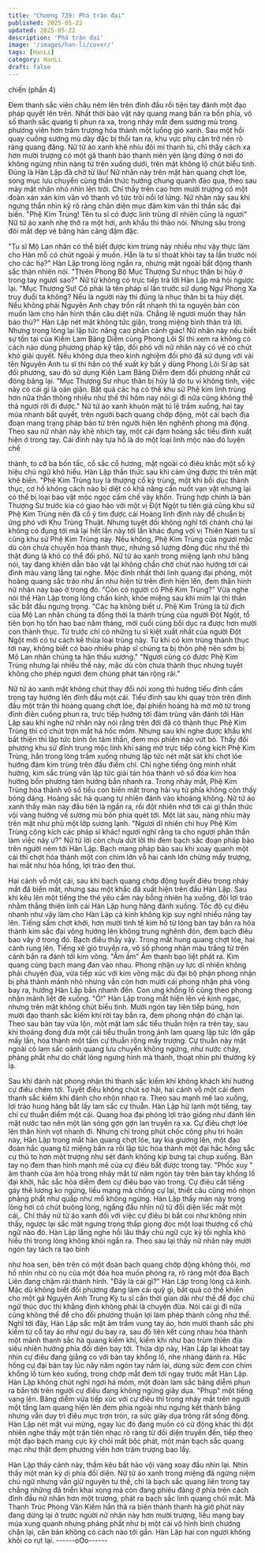 ```yaml
---
title: "Chương 739: Phá trận đại"
published: 2025-05-22
updated: 2025-05-22
description: 'Phá trận đại'
image: '/images/han-li/cover/'
tags: [HanLi]
category: HanLi
draft: false
---
```


chiến (phần 4)

Đem thanh sắc viên châu ném lên trên đỉnh đầu rồi tiện tay đánh
một đạo pháp quyết lên trên.
Nhất thời bảo vật này quang mang bắn ra bốn phía, vô số thanh
sắc quang ti phun ra xa, trong nháy mắt đem sương mù trong
phương viên hơn trăm trượng hóa thành một luồng gió xanh.
Sau một hồi quay cuồng sương mù dày đặc bị thổi tan ra, khu vực
phụ cận trở nên rõ ràng quang đãng.
Nữ tử áo xanh khẽ nhíu đôi mi thanh tú, chỉ thấy cách xa hơn
mười trượng có một gã thanh bào thanh niên yên lặng đứng ở nơi
đó không ngừng nhìn nàng từ trên xuống dưới, trên mặt không lộ
chút biểu tình.
Đúng là Hàn Lập đã chờ từ lâu!
Nữ nhân này trên mặt hàn quang chợt lóe, song mục lưu chuyển
cùng thần thức hướng chung quanh đảo qua, theo sau mày mặt
nhăn nhó nhìn lên trời.
Chỉ thấy trên cao hơn mười trượng có một đoàn xán xán kim vân
vô thanh vô tức trôi nổi lơ lửng.
Nữ nhân này sau khi ngưng thần nhìn kỹ rõ ràng chân diện mục
đám kim vân thì thần sắc đại biến.
"Phệ Kim Trùng! Tên tu sĩ có được linh trùng dĩ nhiên cũng là
ngươi" Nữ tử áo xanh nhẹ thở ra một hơi, anh khẩu thì thào nói.
Nhưng sâu trong đôi mắt đẹp vẻ băng hàn càng đậm đặc.

"Tu sĩ Mộ Lan nhân có thể biết được kim trùng này nhiều như vậy
thực làm cho Hàn mỗ có chút ngoài ý muốn. Hẳn là tu sĩ thoát
khỏi tay ta lần trước nói cho các hạ?" Hàn Lập trong lòng ngẩn ra,
nhưng mặt ngoài bất động thanh sắc thản nhiên nói.
"Thiên Phong Bộ Mục Thượng Sư nhục thân bị hủy ở trong tay
ngươi sao?" Nữ tử không có trực tiếp trả lời Hàn Lập mà hỏi
ngược lại.
"Mục Thượng Sư! Có phải là tên pháp sĩ lần trước sử dụng Ngự
Phong Xa truy đuổi ta không? Nếu là người này thì đúng là nhục
thân bị ta hủy diệt. Nếu không phải Nguyên Anh chạy trốn rất
nhanh thì ta nguyên bản còn muốn làm cho hắn hình thần câu
diệt nữa. Chẳng lẽ ngươi muốn thay hắn báo thù?" Hàn Lập nét
mặt không tức giận, trong miệng bình thản trả lời. Nhưng trong
lòng lại lập tức nâng cao phần cảnh giác!
Nữ nhân này nếu biết sự tồn tại của Kiềm Lam Băng Diễm cùng
Phong Lôi Sí thì xem ra không có cách nào dùng phương pháp kỳ
tập, đối phó với nữ nhân này có vẻ có chút khó giải quyết.
Nếu không dựa theo kinh nghiệm đối phó đã sử dụng với vài tên
Nguyên Anh tu sĩ thì hắn có thể xuất kỳ bất ý dùng Phong Lôi Sí
áp sát đối phương, sau đó sử dụng Kiền Lam Băng Diễm đem đối
phương nhất cử đóng băng lại.
"Mục Thượng Sư nhục thân bị hủy là do tu vi không tinh, việc này
có cái gì là oán giận. Bất quá các hạ có thể khu sử Phệ kim linh
trùng hơn nữa thần thông nhiều như thế thì hôm nay nói gì đi nữa
cũng không thể thả ngươi rời đi được."
Nữ tử áo xanh khuôn mặt tú lệ trầm xuống, hai tay múa nhanh bắt
quyết, trên người bạch quang chớp động, một cái bạch địa đoạn
mang trạng pháp bảo từ trên người hiện lên nghênh phong mà
động.
Theo sau nữ nhân này khẽ nhích tay, một cái đạm hoàng sắc tiểu
đỉnh xuất hiện ở trong tay.
Cái đỉnh này tựa hồ là do một loại linh mộc nào đó luyện chế

thành, to cỡ ba bốn tấc, cổ sắc cổ hương, mặt ngoài có điêu khắc
một số ký hiệu chú ngữ khó hiểu.
Hàn Lập thần thức sau khi cảm ứng được thì trên mặt khẽ biến.
"Phệ Kim Trùng tuy là thượng cổ kỳ trùng, một khi bồi dục thành
thục, cơ hồ không cách nào bị diệt có khả năng cắn nuốt vạn vật
nhưng lại có thể bị loại bảo vật mộc ngọc cấm chế vây khốn.
Trùng hợp chính là bản Thượng Sư trước kia có giao hảo với một
vị Đột Ngột tu tiên giả cũng khu sử Phệ Kim Trùng nên đã cố ý tìm
được cái Hoàng linh đỉnh này để chuẩn bị ứng phó với Khu Trùng
Thuật. Nhưng tuyệt đối không nghĩ tới chánh chủ lại không có
đụng tới mà lại hết lần này tới lần khác đụng với vị Thiên Nam tu
sĩ cũng khu sử Phệ Kim Trùng này. Nếu không, Phệ Kim Trùng
của ngươi mặc dù còn chưa chuyển hóa thành thục, nhưng số
lượng đông đúc như thế thì thật đúng là khó có thể đối phó. Nữ tử
áo xanh trong miệng lạnh như băng nói, tay đang khiên dẫn bảo
vật lại không chần chờ chút nào hướng tới cái đỉnh màu vàng lắng
tai nghe.
Mộc đỉnh nhất thời linh quang đại phóng, một hoàng quang sắc
tráo như ẩn như hiện từ trên đỉnh hiện lên, đem thân hình nữ
nhân này bao ở trong đó.
"Còn có người có Phệ Kim Trùng?" Vừa nghe nói thế Hàn Lập
trong lòng chấn kinh, khóe miệng sau khi mím lại thì thần sắc bắt
đầu ngưng trọng.
"Các hạ không biết ư. Phệ Kim Trùng là tử địch của Mộ Lan nhân
chúng ta đồng thời là thánh trùng của người Đột Ngột, tổ tiên bọn
họ tốn hao bao năm tháng, mới cuối cùng bồi dục ra được hơn
mười con thành thục. Từ trước chỉ có những tu sĩ kiệt xuất nhất
của người Đột Ngột mới có tư cách kế thừa loại trùng này. Từ khi
có kim trùng thành thục tới nay, không biết có bao nhiêu pháp sĩ
chúng ta bị thôn phệ nên sớm bị Mộ Lan nhân chúng ta hận thấu
xương."
"Ngươi cũng có được Phệ Kim Trùng nhưng lại nhiều thế này,
mặc dù còn chưa thành thục nhưng tuyệt không cho phép ngươi
đem chúng phát tán rộng rãi."

Nữ tử áo xanh mặt không chút thay đổi nói xong thì hướng tiểu
đỉnh cầm trong tay hướng lên đỉnh đầu một cái. Tiểu đỉnh sau khi
quay tròn trên đỉnh đầu một trận thì hoàng quang chợt lóe, đại
phiến hoàng hà mờ mờ từ trong đỉnh điên cuồng phun ra, trực tiếp
hướng tới đám trùng vân đánh tới
Hàn Lập sau khi nghe nữ nhân này nói rằng trên đời đã có thành
thục Phệ Kim Trùng thì có chút trợn mắt há hốc mồm. Nhưng sau
khi nghe được khẩu khí bất thiện thì lập tức bình ổn tâm thần,
đem mọi phiền não vứt bỏ.
Thấy đối phương khu sử đỉnh trung mộc linh khí sáng mờ trực tiếp
công kích Phệ Kim Trùng, hắn trong lòng trầm xuống nhưng lập
tức nét mặt sát khí chợt lóe hướng đám kim trùng trên đầu điểm
chỉ.
Chỉ nghe tiếng ông minh nhất hưởng, kim sắc trùng vân lập tức
giải tán hóa thành vô số đóa kim hoa hướng bốn phương tám
hướng bắn nhanh ra. Trong nháy mắt, Phệ Kim Trùng hóa thành
vô số tiểu con biến mất trong hải vụ tứ phía không còn thấy bóng
dáng.
Hoàng sắc hà quang tự nhiên đánh vào khoảng không.
Nữ tử áo xanh thấy màn này đầu tiên là ngẩn ra, rồi đột nhiên nhớ
tới cái gì thần thức vội vàng hướng về sương mù bốn phía quét
tới.
Một lát sau, nàng nhíu mày trên mặt như phủ một lớp sương lạnh.
"Ngươi dĩ nhiên chỉ huy Phệ Kim Trùng công kích các pháp sĩ
khác! ngươi nghĩ rằng ta cho ngươi phân thần làm việc này ư?"
Nữ tử lời còn chưa dứt lời thì đem bạch sắc đoạn pháp bảo trên
người ném tới Hàn Lập.
Bạch mang pháp bảo sau khi xoay quanh một cái thì chợt hóa
thành một con chim lớn vỗ hai cánh lớn chừng mấy trượng, hai
mắt như hỏa hồng, lợi trảo đen thui.

Hai cánh vỗ một cái, sau khi bạch quang chớp động tuyết điêu
trong nháy mắt đã biến mất, nhưng sau một khắc đã xuất hiện
trên đầu Hàn Lập. Sau khi kêu lên một tiếng the thé yêu cầm này
bỗng nhiên hạ xuống, đôi lợi trảo nhằm thẳng thiên linh cái Hàn
Lập hung hăng đánh xuống.
Tốc độ cự điêu nhanh như vậy làm cho Hàn Lập cả kinh không
kịp suy nghĩ nhiều nâng tay lên.
Tiếng sấm chợt khởi, hơn mười tinh tế kim hồ từ lòng bàn tay bắn
ra hóa thành kim sắc đại võng hướng lên không trung nghênh
đón, đem bạch điêu bao vây ở trong đó.
Bạch điêu thấy vậy. Trong mắt hung quang chợt lóe, hai cánh
rung lên. Tiếng xé gió truyền ra, vô số phong nhận màu trắng từ
trên cánh bắn ra đánh tới kim võng.
"Ầm ầm" Âm thanh bạo liệt phát ra. Kim quang cùng bạch mang
đan vào nhau.
Phong nhận uy lực dĩ nhiên không phải chuyện đùa, vừa tiếp xúc
với kim võng mặc dù đại bộ phận phong nhận bị phá thành mảnh
nhỏ nhưng vẫn còn hơn mười cái phong nhận phá võng bay ra,
hướng Hàn Lập bắn nhanh đến.
Con ưng khổng lồ cũng theo phong nhận mãnh liệt đè xuống.
"Ô!" Hàn Lập trong mắt hiện lên vẻ kinh ngạc, nhưng trên mặt
không chút biểu tình.
Mười ngón tay liên tiếp búng, hơn mười đạo thanh sắc kiếm khí
rời tay bắn ra, đem phong nhận đó chặn lại. Theo sau bàn tay vừa
lộn, một mặt lam sắc tiểu thuẫn hiện ra trên tay, sau khi thoáng
đong đưa một cái tiểu thuẫn trong ánh lam quang lập tức lớn gấp
mấy lần, hóa thành một tấm cự thuẫn rộng mấy trượng.
Cự thuẫn này mặt ngoài có lam sắc oánh quang lưu chuyển
không ngừng, như nước chảy, phảng phất như do chất lỏng
ngưng hình mà thành, thoạt nhìn phi thường kỳ lạ.

Sau khi đánh nát phong nhận thì thanh sắc kiếm khí không khách
khí hướng cự điêu chém tới.
Tuyết điêu không chút sợ hãi, hai cánh vỗ một cái đem thanh sắc
kiếm khí đánh cho nhộn nhạo ra. Theo sau mạnh mẽ lao xuống,
lợi trảo hung hăng bắt lấy lam sắc cự thuẫn.
Hàn Lập hừ lạnh một tiếng, tay chỉ cự thuẫn điểm một cái. Quang
hoa đại phóng lợi trảo giống như đánh lên mặt nước tạo nên một
làn sóng gợn gợn lan truyền ra xa.
Cự điêu chợt lóe lên thân hình vọt nhanh đi.
Nhưng chỉ trong phút chốc công phu trì hoãn này, Hàn Lập trong
mắt hàn quang chợt lóe, tay kia giương lên, một đạo đoàn hắc
quang từ miệng bắn ra rồi lập tức hóa thành một đại hắc hồng sắc
cự thủ to hơn một trượng như sét đánh không kịp bưng tai chụp
xuống. Bàn tay nọ đem than hình mạnh mẽ của cự điêu bắt được
trong tay.
"Phốc xuy " âm thanh của âm hỏa trong nháy mắt từ năm ngón
tay trên bàn tay khổng lồ đại khởi, hắc sắc hỏa diễm đem cự điêu
bao vào trong.
Cự điêu cất tiếng gáy thê lương ko ngừng, liều mạng mà chống
cự lại, thiết câu cũng mỏ nhọn phảng phất như quắp như mổ
không ngừng.
Hàn Lập thấy màn này trong lòng hơi có chút buông lỏng, ngẩng
đầu nhìn nữ tử đối diện liếc mắt một cái,.
Chỉ thấy nữ tử áo xanh đối với việc cự điêu bị bắt coi như không
nhìn thấy, ngược lại sắc mặt ngưng trọng thấp giọng đọc một loại
thượng cổ chú ngữ nào đó.
Hàn Lập lắng nghe hồi lâu thấy chú ngữ cực kỳ tối nghĩa khó hiểu
thì trong lòng không khỏi ngẩn ra.
Theo sau lại thấy nữ nhân này mười ngón tay tách ra tạo bình

như hoa sen, bên trên có một đoàn bạch quang chớp động không
thôi, mơ hồ nhìn như có nụ của một đóa hoa muốn phóng ra, rõ
ràng một đóa Bạch Liên đang chậm rãi thành hình.
"Đây là cái gì?" Hàn Lập trong lòng cả kinh. Mặc dù không biết đối
phương đang làm cái quỷ gì, bất quá có thể khiến cho một gã
Nguyên Anh Trung Kỳ tu sĩ cần thời gian dài như thế để đọc chú
ngữ thúc dục thì khẳng định không phải là chuyện đùa. Nói cái gì
đi nữa cũng không thể để cho đối phương thuận lợi làm phép
thành công như thế.
Nghĩ tới đây, Hàn Lập sắc mặt âm trầm vung tay áo, hơn mười
thanh sắc phi kiếm từ cổ tay áo như ngư du bay ra, sau đó liên kết
cùng nhau hóa thành một mảnh thanh sắc hà quang kiếm khí,
kiếm khi như bao trùm thiên địa siêu nhiên hướng phía đối diện
bay tới.
Thừa dịp này, Hàn Lập lại khoát tay nhìn cự điêu đang giằng co
với bàn tay khổng lồ, nhẹ nhàng đánh ra.
Hắc hồng cự đại bàn tay lúc này năm ngón tay nắm lại, dùng sức
đem con chim khổng lồ túm kéo xuống, trong chớp mắt đem tới
ngay trước mắt Hàn Lập.
Hàn Lập không chút nghĩ ngợi há mồm, một đoàn lam sắc băng
diễm phun ra bắn tới trên người cự điêu đang không ngừng giãy
dụa.
"Phụp" một tiếng vang lên.
Băng diễm vừa tiếp xúc với cự điêu thì trong nháy mắt trên người
một tầng lam quang hiện lên đem phía ngoài như ngưng kết
thành băng nhưng vẫn duy trì điêu mục trợn tròn, ra sức giãy dụa
trông rất sống động.
Hàn Lập nét mặt vui mừng, ngay lúc đó đang muốn có cử động
khác thì đột nhiên nghe thấy một trận tiên nhạc rõ ràng từ đối diện
truyền đến, tiếp theo một đạo bạch mang cực kỳ chói mắt bộc
phát, một màn bạch sắc quang mạc như thật đem phương viên
hơn trăm trượng bao lấy.

Hàn Lập thấy cảnh này, thầm kêu bất hảo vội vàng xoay đầu nhìn
lại.
Nhìn thấy một màn kỳ dị phía đối diện.
Nữ tử áo xanh trong miệng đã ngừng niệm chú ngữ nhưng vẫn
giữ nguyên tư thế, chỉ là bạch sắc quang liên trong tay chẳng
những đã triển khai xong mà còn đang phiêu đãng ở phía trên
cách đỉnh đầu nữ nhân hơn một trượng, phát ra bạch sắc linh
quang chói mắt.
Mà Thanh Trúc Phong Vân Kiếm hắn thả ra biến thành thanh hà
giờ phút này đang dừng lại ở trước người nữ nhân này hơn mười
trượng, liều mạng bay múa xung quanh nhưng phảng phất như bị
một cái vô hình bình chướng chặn lại, căn bản không có cách nào
tới gần.
Hàn Lập hai con ngươi không khỏi co rụt lại.
------oOo------
